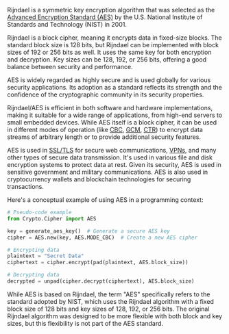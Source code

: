 Rijndael is a symmetric key encryption algorithm that was selected as the [Advanced Encryption Standard (AES)](../cryptography/aes.md) by the U.S. National Institute of Standards and Technology (NIST) in 2001.

Rijndael is a block cipher, meaning it encrypts data in fixed-size blocks. The standard block size is 128 bits, but Rijndael can be implemented with block sizes of 192 or 256 bits as well. It uses the same key for both encryption and decryption. Key sizes can be 128, 192, or 256 bits, offering a good balance between security and performance.

AES is widely regarded as highly secure and is used globally for various security applications. Its adoption as a standard reflects its strength and the confidence of the cryptographic community in its security properties. 

Rijndael/AES is efficient in both software and hardware implementations, making it suitable for a wide range of applications, from high-end servers to small embedded devices. While AES itself is a block cipher, it can be used in different modes of operation (like [CBC](../cryptography/cbc.md), [GCM](../cryptography/gcm.md), [CTR](../cryptography/ctr.md)) to encrypt data streams of arbitrary length or to provide additional security features.

AES is used in [SSL/TLS](../cryptography/ssltls.md) for secure web communications, [VPNs](../security/vpns.md), and many other types of secure data transmission. It's used in various file and disk encryption systems to protect data at rest. Given its security, AES is used in sensitive government and military communications. AES is also used in cryptocurrency wallets and blockchain technologies for securing transactions.

Here's a conceptual example of using AES in a programming context:

```python
# Pseudo-code example
from Crypto.Cipher import AES

key = generate_aes_key()  # Generate a secure AES key
cipher = AES.new(key, AES.MODE_CBC)  # Create a new AES cipher

# Encrypting data
plaintext = "Secret Data"
ciphertext = cipher.encrypt(pad(plaintext, AES.block_size))

# Decrypting data
decrypted = unpad(cipher.decrypt(ciphertext), AES.block_size)
```

While AES is based on Rijndael, the term "AES" specifically refers to the standard adopted by NIST, which uses the Rijndael algorithm with a fixed block size of 128 bits and key sizes of 128, 192, or 256 bits. The original Rijndael algorithm was designed to be more flexible with both block and key sizes, but this flexibility is not part of the AES standard.